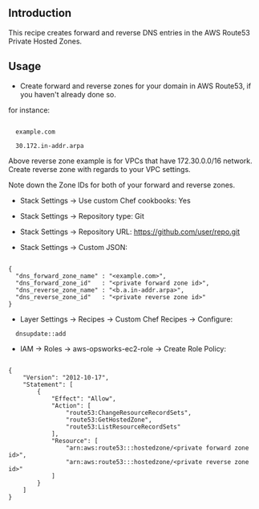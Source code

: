 ## Introduction

This recipe creates forward and reverse DNS entries in the AWS Route53 Private Hosted Zones.

## Usage

- Create forward and reverse zones for your domain in AWS Route53, if you haven't already done so.

for instance:

```

  example.com   

  30.172.in-addr.arpa

```

Above reverse zone example is for VPCs that have 172.30.0.0/16 network. Create reverse zone with regards to your VPC settings.

Note down the Zone IDs for both of your forward and reverse zones.


- Stack Settings -> Use custom Chef cookbooks: Yes

- Stack Settings -> Repository type: Git

- Stack Settings -> Repository URL: https://github.com/user/repo.git

- Stack Settings -> Custom JSON:

```

{
  "dns_forward_zone_name" : "<example.com>",
  "dns_forward_zone_id"   : "<private forward zone id>",
  "dns_reverse_zone_name" : "<b.a.in-addr.arpa>",
  "dns_reverse_zone_id"   : "<private reverse zone id>"
}

```


- Layer Settings -> Recipes -> Custom Chef Recipes -> Configure:

```
  dnsupdate::add

```


- IAM -> Roles -> aws-opsworks-ec2-role -> Create Role Policy:

```

{
    "Version": "2012-10-17",
    "Statement": [
        {
            "Effect": "Allow",
            "Action": [
                "route53:ChangeResourceRecordSets",
                "route53:GetHostedZone",
                "route53:ListResourceRecordSets"
            ],
            "Resource": [
                "arn:aws:route53:::hostedzone/<private forward zone id>",
                "arn:aws:route53:::hostedzone/<private reverse zone id>"
            ]
        }
    ]
}

```
